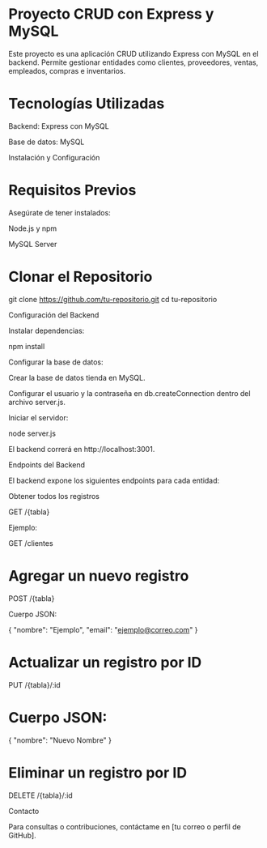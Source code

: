 # Proyecto CRUD con Express y MySQL

Este proyecto es una aplicación CRUD utilizando Express con MySQL en el backend. Permite gestionar entidades como clientes, proveedores, ventas, empleados, compras e inventarios.

# Tecnologías Utilizadas

Backend: Express con MySQL

Base de datos: MySQL

Instalación y Configuración

# Requisitos Previos

Asegúrate de tener instalados:

Node.js y npm

MySQL Server

# Clonar el Repositorio

git clone https://github.com/tu-repositorio.git
cd tu-repositorio

Configuración del Backend

Instalar dependencias:

npm install

Configurar la base de datos:

Crear la base de datos tienda en MySQL.

Configurar el usuario y la contraseña en db.createConnection dentro del archivo server.js.

Iniciar el servidor:

node server.js

El backend correrá en http://localhost:3001.

Endpoints del Backend

El backend expone los siguientes endpoints para cada entidad:

Obtener todos los registros

GET /{tabla}

Ejemplo:

GET /clientes

# Agregar un nuevo registro

POST /{tabla}

Cuerpo JSON:

{
  "nombre": "Ejemplo",
  "email": "ejemplo@correo.com"
}

# Actualizar un registro por ID

PUT /{tabla}/:id

# Cuerpo JSON:

{
  "nombre": "Nuevo Nombre"
}

# Eliminar un registro por ID

DELETE /{tabla}/:id

Contacto

Para consultas o contribuciones, contáctame en [tu correo o perfil de GitHub].